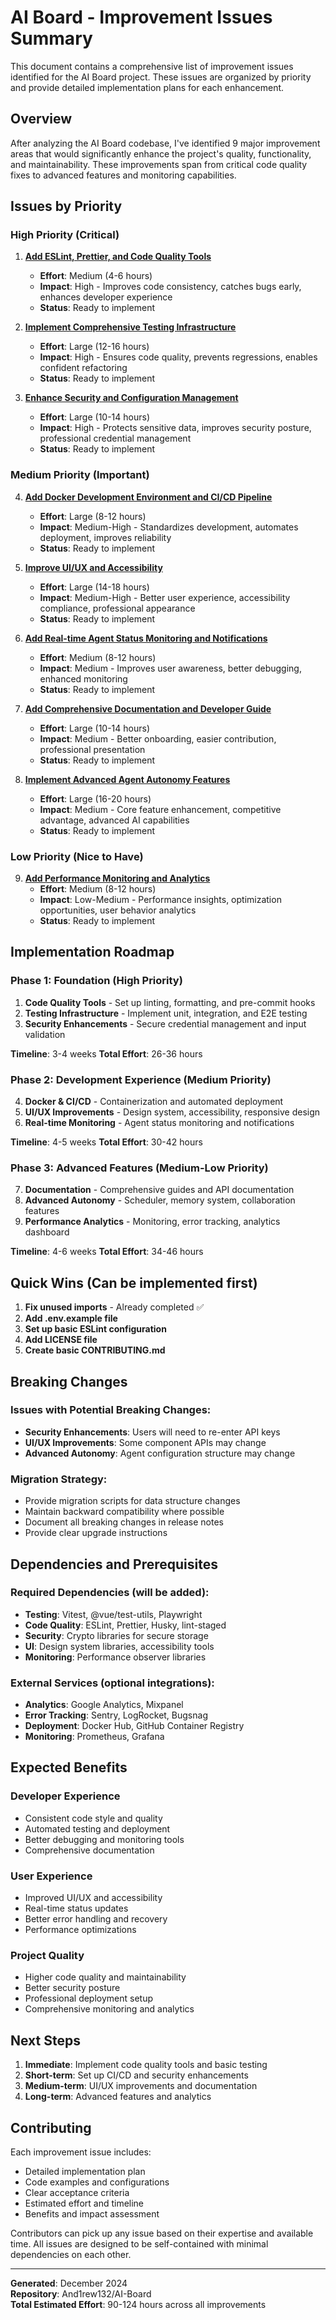 # AI Board - Improvement Issues Summary

This document contains a comprehensive list of improvement issues identified for the AI Board project. These issues are organized by priority and provide detailed implementation plans for each enhancement.

## Overview

After analyzing the AI Board codebase, I've identified 9 major improvement areas that would significantly enhance the project's quality, functionality, and maintainability. These improvements span from critical code quality fixes to advanced features and monitoring capabilities.

## Issues by Priority

### High Priority (Critical)

1. **[Add ESLint, Prettier, and Code Quality Tools](01-code-quality-linting.md)**
   - **Effort**: Medium (4-6 hours)
   - **Impact**: High - Improves code consistency, catches bugs early, enhances developer experience
   - **Status**: Ready to implement

2. **[Implement Comprehensive Testing Infrastructure](02-testing-infrastructure.md)**
   - **Effort**: Large (12-16 hours)
   - **Impact**: High - Ensures code quality, prevents regressions, enables confident refactoring
   - **Status**: Ready to implement

3. **[Enhance Security and Configuration Management](03-security-configuration.md)**
   - **Effort**: Large (10-14 hours)
   - **Impact**: High - Protects sensitive data, improves security posture, professional credential management
   - **Status**: Ready to implement

### Medium Priority (Important)

4. **[Add Docker Development Environment and CI/CD Pipeline](04-docker-cicd.md)**
   - **Effort**: Large (8-12 hours)
   - **Impact**: Medium-High - Standardizes development, automates deployment, improves reliability
   - **Status**: Ready to implement

5. **[Improve UI/UX and Accessibility](05-ui-ux-accessibility.md)**
   - **Effort**: Large (14-18 hours)
   - **Impact**: Medium-High - Better user experience, accessibility compliance, professional appearance
   - **Status**: Ready to implement

6. **[Add Real-time Agent Status Monitoring and Notifications](06-realtime-monitoring.md)**
   - **Effort**: Medium (8-12 hours)
   - **Impact**: Medium - Improves user awareness, better debugging, enhanced monitoring
   - **Status**: Ready to implement

7. **[Add Comprehensive Documentation and Developer Guide](07-documentation.md)**
   - **Effort**: Large (10-14 hours)
   - **Impact**: Medium - Better onboarding, easier contribution, professional presentation
   - **Status**: Ready to implement

8. **[Implement Advanced Agent Autonomy Features](08-advanced-autonomy.md)**
   - **Effort**: Large (16-20 hours)
   - **Impact**: Medium - Core feature enhancement, competitive advantage, advanced AI capabilities
   - **Status**: Ready to implement

### Low Priority (Nice to Have)

9. **[Add Performance Monitoring and Analytics](09-performance-analytics.md)**
   - **Effort**: Medium (8-12 hours)
   - **Impact**: Low-Medium - Performance insights, optimization opportunities, user behavior analytics
   - **Status**: Ready to implement

## Implementation Roadmap

### Phase 1: Foundation (High Priority)
1. **Code Quality Tools** - Set up linting, formatting, and pre-commit hooks
2. **Testing Infrastructure** - Implement unit, integration, and E2E testing
3. **Security Enhancements** - Secure credential management and input validation

**Timeline**: 3-4 weeks
**Total Effort**: 26-36 hours

### Phase 2: Development Experience (Medium Priority)
4. **Docker & CI/CD** - Containerization and automated deployment
5. **UI/UX Improvements** - Design system, accessibility, responsive design
6. **Real-time Monitoring** - Agent status monitoring and notifications

**Timeline**: 4-5 weeks
**Total Effort**: 30-42 hours

### Phase 3: Advanced Features (Medium-Low Priority)
7. **Documentation** - Comprehensive guides and API documentation
8. **Advanced Autonomy** - Scheduler, memory system, collaboration features
9. **Performance Analytics** - Monitoring, error tracking, analytics dashboard

**Timeline**: 4-6 weeks
**Total Effort**: 34-46 hours

## Quick Wins (Can be implemented first)

1. **Fix unused imports** - Already completed ✅
2. **Add .env.example file**
3. **Set up basic ESLint configuration**
4. **Add LICENSE file**
5. **Create basic CONTRIBUTING.md**

## Breaking Changes

### Issues with Potential Breaking Changes:
- **Security Enhancements**: Users will need to re-enter API keys
- **UI/UX Improvements**: Some component APIs may change
- **Advanced Autonomy**: Agent configuration structure may change

### Migration Strategy:
- Provide migration scripts for data structure changes
- Maintain backward compatibility where possible
- Document all breaking changes in release notes
- Provide clear upgrade instructions

## Dependencies and Prerequisites

### Required Dependencies (will be added):
- **Testing**: Vitest, @vue/test-utils, Playwright
- **Code Quality**: ESLint, Prettier, Husky, lint-staged
- **Security**: Crypto libraries for secure storage
- **UI**: Design system libraries, accessibility tools
- **Monitoring**: Performance observer libraries

### External Services (optional integrations):
- **Analytics**: Google Analytics, Mixpanel
- **Error Tracking**: Sentry, LogRocket, Bugsnag
- **Deployment**: Docker Hub, GitHub Container Registry
- **Monitoring**: Prometheus, Grafana

## Expected Benefits

### Developer Experience
- Consistent code style and quality
- Automated testing and deployment
- Better debugging and monitoring tools
- Comprehensive documentation

### User Experience
- Improved UI/UX and accessibility
- Real-time status updates
- Better error handling and recovery
- Performance optimizations

### Project Quality
- Higher code quality and maintainability
- Better security posture
- Professional deployment setup
- Comprehensive monitoring and analytics

## Next Steps

1. **Immediate**: Implement code quality tools and basic testing
2. **Short-term**: Set up CI/CD and security enhancements
3. **Medium-term**: UI/UX improvements and documentation
4. **Long-term**: Advanced features and analytics

## Contributing

Each improvement issue includes:
- Detailed implementation plan
- Code examples and configurations
- Clear acceptance criteria
- Estimated effort and timeline
- Benefits and impact assessment

Contributors can pick up any issue based on their expertise and available time. All issues are designed to be self-contained with minimal dependencies on each other.

---

**Generated**: December 2024  
**Repository**: And1rew132/AI-Board  
**Total Estimated Effort**: 90-124 hours across all improvements
